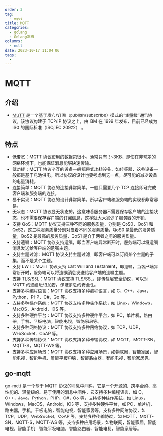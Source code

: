 ```yaml
---
order: 3
tag: 
  - mqtt
title: MQTT
categories: 
  - golang
  - Golang高级
columns: 
  - null
date: 2023-10-17 11:04:06
tags: 
  - 
---
```


# MQTT

## 介绍

- [MQTT](https://mqtt.org/) 是一个基于发布/订阅（publish/subscribe）模式的“轻量级”通讯协议，该协议构建于 TCP/IP 协议之上，由 IBM 在 1999 年发布，目前已经成为 ISO 的国际标准（ISO/IEC 20922） 。

## 特点

- 低带宽：MQTT 协议使用的数据包很小，通常只有 2~3KB，即使在非常差的网络环境下，也能保证消息能够快速传输。
- 低功耗：MQTT 协议交互的设备一般都是低功耗设备，如传感器，这些设备一般都是基于电池供电，所以协议的设计也要考虑到这一点，尽可能的减少设备的电量消耗。
- 连接简单：MQTT 协议的连接非常简单，一般只需要几个 TCP 连接即可完成客户端和服务端的连接。
- 易于实现：MQTT 协议的设计非常简单，所以客户端和服务端的实现都非常容易。
- 无状态：MQTT 协议是无状态的，这意味着服务器不需要保存客户端的连接状态，也不需要保存客户端的订阅信息，这样就大大减少了服务器的开销。
- 支持 QoS：MQTT 协议支持三种不同的服务质量，分别是 QoS0，QoS1 和 QoS2，这三种服务质量分别对应着不同的服务质量，QoS0 是最低的服务质量，QoS2 是最高的服务质量，QoS1 是介于两者之间的服务质量。
- 支持遗嘱：MQTT 协议支持遗嘱，即当客户端异常断开时，服务端可以将遗嘱消息发送给客户端的遗嘱主题。
- 支持主题过滤：MQTT 协议支持主题过滤，即客户端可以订阅某个主题的子集，而不是某个主题。
- 支持 LWT：MQTT 协议支持 Last Will and Testament，即遗嘱，当客户端异常断开时，服务端可以将遗嘱消息发送给客户端的遗嘱主题。
- 支持 TLS/SSL：MQTT 协议支持 TLS/SSL，即传输层安全协议，可以对 MQTT 的通信进行加密，保证消息的安全性。
- 支持多种编程语言：MQTT 协议支持多种编程语言，如 C，C++，Java，Python，PHP，C#，Go 等。
- 支持多种操作系统：MQTT 协议支持多种操作系统，如 Linux，Windows，MacOS，Android，iOS 等。
- 支持多种硬件平台：MQTT 协议支持多种硬件平台，如 PC，单片机，路由器，手机，平板电脑，智能电视，智能家居等。
- 支持多种网络协议：MQTT 协议支持多种网络协议，如 TCP，UDP，WebSocket，CoAP 等。
- 支持多种传输协议：MQTT 协议支持多种传输协议，如 MQTT，MQTT-SN，MQTT-S，MQTT-WS 等。
- 支持多种应用场景：MQTT 协议支持多种应用场景，如物联网，智能家居，智能电视，智能手机，智能平板电脑，智能路由器，智能电视，智能家居等。

## go-mqtt

go-mqtt 是一个基于 MQTT 协议的消息中间件，它是一个开源的、跨平台的、高性能的、轻量级的、易于使用的消息中间件，它支持多种编程语言，如 C，C++，Java，Python，PHP，C#，Go 等，支持多种操作系统，如 Linux，Windows，MacOS，Android，iOS 等，支持多种硬件平台，如 PC，单片机，路由器，手机，平板电脑，智能电视，智能家居等，支持多种网络协议，如 TCP，UDP，WebSocket，CoAP 等，支持多种传输协议，如 MQTT，MQTT-SN，MQTT-S，MQTT-WS 等，支持多种应用场景，如物联网，智能家居，智能电视，智能手机，智能平板电脑，智能路由器，智能电视，智能家居等。
